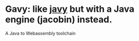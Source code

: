 # Gavy: like [javy](https://github.com/bytecodealliance/javy) but with a Java engine (jacobin) instead.

A Java to Webassembly toolchain

